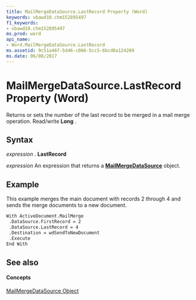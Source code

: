```yaml
---
title: MailMergeDataSource.LastRecord Property (Word)
keywords: vbawd10.chm152895497
f1_keywords:
- vbawd10.chm152895497
ms.prod: word
api_name:
- Word.MailMergeDataSource.LastRecord
ms.assetid: 9c51a46f-5d46-c066-5cc5-6bcd0a124209
ms.date: 06/08/2017
---
```



# MailMergeDataSource.LastRecord Property (Word)

Returns or sets the number of the last record to be merged in a mail merge operation. Read/write **Long** .


## Syntax

 _expression_ . **LastRecord**

 _expression_ An expression that returns a **[MailMergeDataSource](mailmergedatasource-object-word.md)** object.


## Example

This example merges the main document with records 2 through 4 and sends the merge documents to a new document.


```vb
With ActiveDocument.MailMerge 
 .DataSource.FirstRecord = 2 
 .DataSource.LastRecord = 4 
 .Destination = wdSendToNewDocument 
 .Execute 
End With
```


## See also


#### Concepts


[MailMergeDataSource Object](mailmergedatasource-object-word.md)

